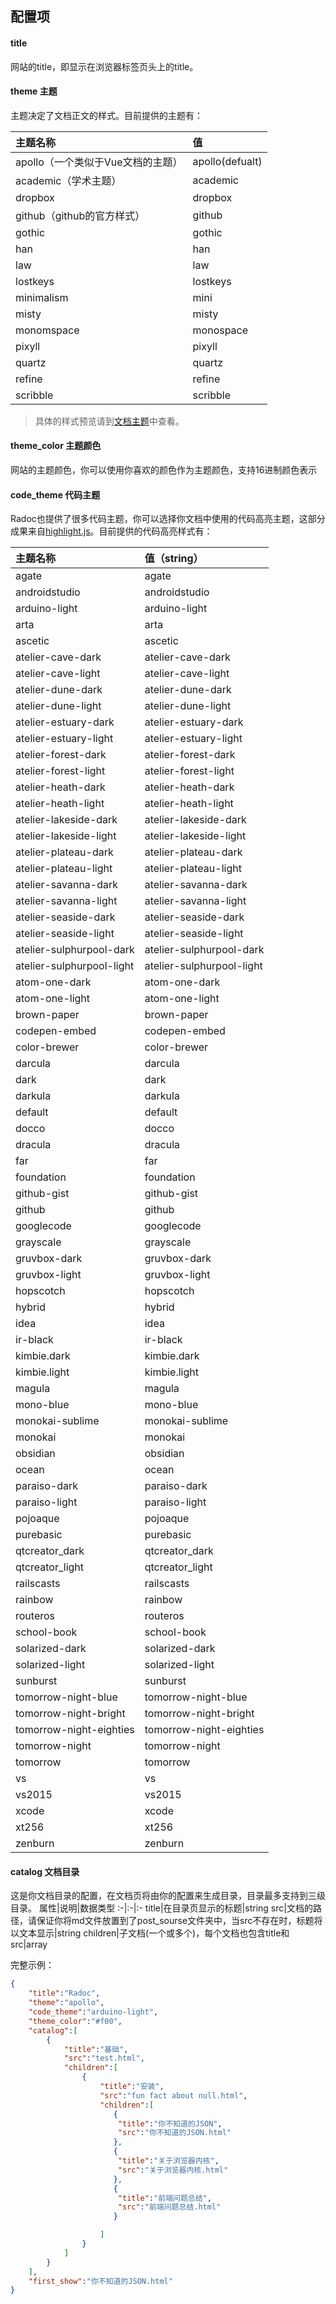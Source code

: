 ## 配置项

#### title
网站的title，即显示在浏览器标签页头上的title。

#### theme 主题
主题决定了文档正文的样式。目前提供的主题有：

主题名称|值
:-|:-
apollo（一个类似于Vue文档的主题）|apollo(defualt)
academic（学术主题）|academic
dropbox|dropbox
github（github的官方样式）|github
gothic|gothic
han|han
law|law
lostkeys|lostkeys
minimalism|mini
misty|misty
monomspace|monospace
pixyll|pixyll
quartz|quartz
refine|refine
scribble|scribble

>  具体的样式预览请到[文档主题](/theme-文档主题.html)中查看。

#### theme_color 主题颜色

网站的主题颜色，你可以使用你喜欢的颜色作为主题颜色，支持16进制颜色表示

#### code_theme 代码主题
Radoc也提供了很多代码主题，你可以选择你文档中使用的代码高亮主题，这部分成果来自[highlight.js](https://highlightjs.org/)。目前提供的代码高亮样式有：

主题名称|值（string）
:-|:-
agate|agate
androidstudio|androidstudio
arduino-light|arduino-light
arta|arta
ascetic|ascetic
atelier-cave-dark|atelier-cave-dark
atelier-cave-light|atelier-cave-light
atelier-dune-dark|atelier-dune-dark
atelier-dune-light|atelier-dune-light
atelier-estuary-dark|atelier-estuary-dark
atelier-estuary-light|atelier-estuary-light
atelier-forest-dark|atelier-forest-dark
atelier-forest-light|atelier-forest-light
atelier-heath-dark|atelier-heath-dark
atelier-heath-light|atelier-heath-light
atelier-lakeside-dark|atelier-lakeside-dark
atelier-lakeside-light|atelier-lakeside-light
atelier-plateau-dark|atelier-plateau-dark
atelier-plateau-light|atelier-plateau-light
atelier-savanna-dark|atelier-savanna-dark
atelier-savanna-light|atelier-savanna-light
atelier-seaside-dark|atelier-seaside-dark
atelier-seaside-light|atelier-seaside-light
atelier-sulphurpool-dark|atelier-sulphurpool-dark
atelier-sulphurpool-light|atelier-sulphurpool-light
atom-one-dark|atom-one-dark
atom-one-light|atom-one-light
brown-paper|brown-paper
codepen-embed|codepen-embed
color-brewer|color-brewer
darcula|darcula
dark|dark
darkula|darkula
default|default
docco|docco
dracula|dracula
far|far
foundation|foundation
github-gist|github-gist
github|github
googlecode|googlecode
grayscale|grayscale
gruvbox-dark|gruvbox-dark
gruvbox-light|gruvbox-light
hopscotch|hopscotch
hybrid|hybrid
idea|idea
ir-black|ir-black
kimbie.dark|kimbie.dark
kimbie.light|kimbie.light
magula|magula
mono-blue|mono-blue
monokai-sublime|monokai-sublime
monokai|monokai
obsidian|obsidian
ocean|ocean
paraiso-dark|paraiso-dark
paraiso-light|paraiso-light
pojoaque|pojoaque
purebasic|purebasic
qtcreator_dark|qtcreator_dark
qtcreator_light|qtcreator_light
railscasts|railscasts
rainbow|rainbow
routeros|routeros
school-book|school-book
solarized-dark|solarized-dark
solarized-light|solarized-light
sunburst|sunburst
tomorrow-night-blue|tomorrow-night-blue
tomorrow-night-bright|tomorrow-night-bright
tomorrow-night-eighties|tomorrow-night-eighties
tomorrow-night|tomorrow-night
tomorrow|tomorrow
vs|vs
vs2015|vs2015
xcode|xcode
xt256|xt256
zenburn|zenburn

#### catalog 文档目录
这是你文档目录的配置，在文档页将由你的配置来生成目录，目录最多支持到三级目录。
属性|说明|数据类型
:-|:-|:-
title|在目录页显示的标题|string
src|文档的路径，请保证你将md文件放置到了post_sourse文件夹中，当src不存在时，标题将以文本显示|string
children|子文档(一个或多个)，每个文档也包含title和src|array

完整示例：

```json
{
    "title":"Radoc",
    "theme":"apollo",
    "code_theme":"arduino-light",
    "theme_color":"#f00",
    "catalog":[
        {
            "title":"基础",
            "src":"test.html",
            "children":[
                {
                    "title":"安装",
                    "src":"fun fact about null.html",
                    "children":[
                       {
                        "title":"你不知道的JSON",
                        "src":"你不知道的JSON.html"
                       },
                       {
                        "title":"关于浏览器内核",
                        "src":"关于浏览器内核.html"
                       },
                       {
                        "title":"前端问题总结",
                        "src":"前端问题总结.html"
                       }

                    ]
                }
            ]
        }
    ],
    "first_show":"你不知道的JSON.html"
}

```



